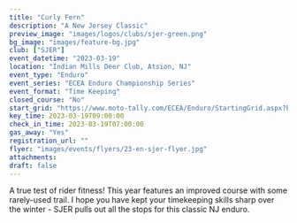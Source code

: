 ```yaml
---
title: "Curly Fern"
description: "A New Jersey Classic"
preview_image: "images/logos/clubs/sjer-green.png"
bg_image: "images/feature-bg.jpg"
club: ["SJER"]
event_datetime: "2023-03-19"
location: "Indian Mills Deer Club, Atsion, NJ"
event_type: "Enduro"
event_series: "ECEA Enduro Championship Series"
event_format: "Time Keeping"
closed_course: "No"
start_grid: "https://www.moto-tally.com/ECEA/Enduro/StartingGrid.aspx?EY=2023&EID=2"
key_time: 2023-03-19T09:00:00
check_in_time: 2023-03-19T07:00:00
gas_away: "Yes"
registration_url: ""
flyer: "images/events/flyers/23-en-sjer-flyer.jpg"
attachments:
draft: false
---
```


A true test of rider fitness! This year features an improved course with some rarely-used trail. I hope you have kept your timekeeping skills sharp over the winter - SJER pulls out all the stops for this classic NJ enduro.